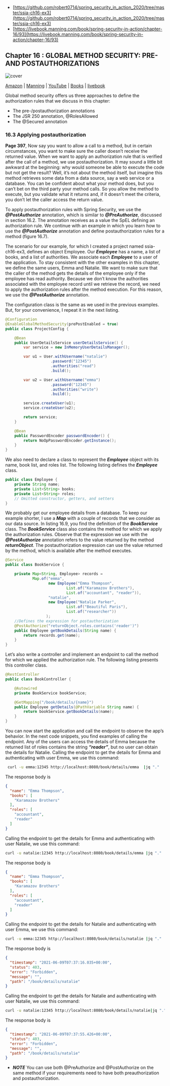 * [https://github.com/robert0714/spring_security_in_action_2020/tree/master/ssia-ch16-ex3](https://github.com/robert0714/spring_security_in_action_2020/tree/master/ssia-ch16-ex3)
*  [https://livebook.manning.com/book/spring-security-in-action/chapter-16/93](https://livebook.manning.com/book/spring-security-in-action/chapter-16/93) 

## Chapter 16 : GLOBAL METHOD SECURITY: PRE- AND POSTAUTHORIZATIONS 
![cover](../../cover.webp) 

[Amazon](https://www.amazon.com/Spring-Security-Action-Laurentiu-Spilca/dp/1617297739) | [Manning](https://www.manning.com/books/spring-security-in-action) | [YouTube](https://t.co/4Or4P12LH2?amp=1) | [Books](https://laurspilca.com/books/) | [livebook](https://livebook.manning.com/book/spring-security-in-action) 


Global method security offers us three approaches to define the authorization rules that we discuss in this chapter:

* The pre-/postauthorization annotations
* The JSR 250 annotation, @RolesAllowed
* The @Secured annotation
 
### 16.3 Applying postauthorization

**Page 397**, Now say you want to allow a call to a method, but in certain circumstances, you want to
make sure the caller doesn’t receive the returned value. When we want to apply an
authorization rule that is verified after the call of a method, we use postauthorization.
It may sound a little bit awkward at the beginning: why would someone be able to execute
the code but not get the result? Well, it’s not about the method itself, but imagine
this method retrieves some data from a data source, say a web service or a database. You
can be confident about what your method does, but you can’t bet on the third party
your method calls. So you allow the method to execute, but you validate what it returns
and, if it doesn’t meet the criteria, you don’t let the caller access the return value.

To apply postauthorization rules with Spring Security, we use the ***@PostAuthorize*** annotation, which is similar to ***@PreAuthorize***, discussed in section 16.2. The annotation receives as a value the SpEL defining an authorization rule. We continue with an example in which you learn how to use the ***@PostAuthorize*** annotation and define postauthorization rules for a method (figure 16.7).

The scenario for our example, for which I created a project named ssia-ch16-ex3,
defines an object Employee. Our ***Employee*** has a name, a list of books, and a list of
authorities. We associate each ***Employee*** to a user of the application. To stay consistent
with the other examples in this chapter, we define the same users, Emma and Natalie.
We want to make sure that the caller of the method gets the details of the
employee only if the employee has read authority. Because we don’t know the authorities
associated with the employee record until we retrieve the record, we need to
apply the authorization rules after the method execution. For this reason, we use the
***@PostAuthorize*** annotation.

The configuration class is the same as we used in the previous examples. But, for
your convenience, I repeat it in the next listing.

```java
@Configuration
@EnableGlobalMethodSecurity(prePostEnabled = true)
public class ProjectConfig {

    @Bean
    public UserDetailsService userDetailsService() {
        var service = new InMemoryUserDetailsManager();

        var u1 = User.withUsername("natalie")
                    .password("12345")
                    .authorities("read")
                    .build();

        var u2 = User.withUsername("emma")
                    .password("12345")
                    .authorities("write")
                    .build();

        service.createUser(u1);
        service.createUser(u2);

        return service;
    }

    @Bean
    public PasswordEncoder passwordEncoder() {
        return NoOpPasswordEncoder.getInstance();
    }
}
```
We also need to declare a class to represent the ***Employee*** object with its name, book
list, and roles list. The following listing defines the ***Employee*** class.

```java
public class Employee {
    private String name;
    private List<String> books;
    private List<String> roles;
    // Omitted constructor, getters, and setters
}
```
We probably get our employee details from a database. To keep our example shorter, I
use a ***Map*** with a couple of records that we consider as our data source. In listing 16.9,
you find the definition of the ***BookService*** class. The ***BookService*** class also contains
the method for which we apply the authorization rules. Observe that the expression
we use with the ***@PostAuthorize*** annotation refers to the value returned by the
method ***returnObject***. The postauthorization expression can use the value
returned by the method, which is available after the method executes.
```java
@Service
public class BookService {

    private Map<String, Employee> records =
            Map.of("emma",
                   new Employee("Emma Thompson",
                           List.of("Karamazov Brothers"),
                           List.of("accountant", "reader")),
                   "natalie",
                   new Employee("Natalie Parker",
                           List.of("Beautiful Paris"),
                           List.of("researcher"))
                  );
    //Defines the expression for postauthorization
    @PostAuthorize("returnObject.roles.contains('reader')")
    public Employee getBookDetails(String name) {
        return records.get(name);
    }
}
```
Let’s also write a controller and implement an endpoint to call the method for which
we applied the authorization rule. The following listing presents this controller class.
```java
@RestController
public class BookController {

    @Autowired
    private BookService bookService;

    @GetMapping("/book/details/{name}")
    public Employee getDetails(@PathVariable String name) {
        return bookService.getBookDetails(name);
    }
}
```
You can now start the application and call the endpoint to observe the app’s behavior.
In the next code snippets, you find examples of calling the endpoint. Any of the users
can access the details of Emma because the returned list of roles contains the string
***“reader”***, but no user can obtain the details for Natalie. Calling the endpoint to get
the details for Emma and authenticating with user Emma, we use this command:

```bash
 curl -u emma:12345 http://localhost:8080/book/details/emma  |jq "."
```
The response body is

```json
{
  "name": "Emma Thompson",
  "books": [
    "Karamazov Brothers"
  ],
  "roles": [
    "accountant",
    "reader"
  ]
}

```
Calling the endpoint to get the details for Emma and authenticating with user Natalie,
we use this command:

```bash
curl -u natalie:12345 http://localhost:8080/book/details/emma |jq "."
```
The response body is

```json
{
  "name": "Emma Thompson",
  "books": [
    "Karamazov Brothers"
  ],
  "roles": [
    "accountant",
    "reader"
  ]
}
```

Calling the endpoint to get the details for Natalie and authenticating with user Emma,
we use this command:
```bash
curl -u emma:12345 http://localhost:8080/book/details/natalie |jq "."
```
The response body is

```json
{
  "timestamp": "2021-06-09T07:37:16.035+00:00",
  "status": 403,
  "error": "Forbidden",
  "message": "",
  "path": "/book/details/natalie"
}
```

Calling the endpoint to get the details for Natalie and authenticating with user Natalie,
we use this command:
```bash
curl -u natalie:12345 http://localhost:8080/book/details/natalie|jq "."
```
The response body is

```json
{
  "timestamp": "2021-06-09T07:37:55.426+00:00",
  "status": 403,
  "error": "Forbidden",
  "message": "",
  "path": "/book/details/natalie"
}
```

*  ***NOTE*** You can use both @PreAuthorize and @PostAuthorize on the
same method if your requirements need to have both preauthorization and
postauthorization.